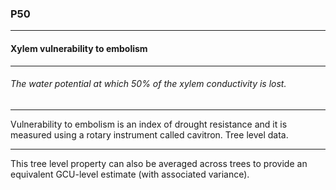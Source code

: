 ### P50



------
#### Xylem vulnerability to embolism



------
###### The water potential at which 50% of the xylem conductivity is lost.



------
Vulnerability to embolism is an index of drought resistance and it is measured using a rotary instrument called cavitron. Tree level data.



------
This tree level property can also be averaged across trees to provide an equivalent GCU-level estimate (with associated variance).